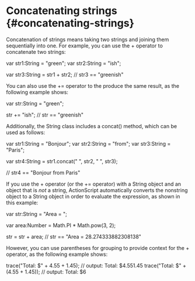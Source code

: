 # Concatenating strings {#concatenating-strings}

Concatenation of strings means taking two strings and joining them sequentially into one. For example, you can use the + operator to concatenate two strings:

var str1:String = &quot;green&quot;; var str2:String = &quot;ish&quot;;

var str3:String = str1 + str2; // str3 == &quot;greenish&quot;

You can also use the += operator to the produce the same result, as the following example shows:

var str:String = &quot;green&quot;;

str += &quot;ish&quot;; // str == &quot;greenish&quot;

Additionally, the String class includes a concat() method, which can be used as follows:

var str1:String = &quot;Bonjour&quot;; var str2:String = &quot;from&quot;; var str3:String = &quot;Paris&quot;;

var str4:String = str1.concat(&quot; &quot;, str2, &quot; &quot;, str3);

// str4 == &quot;Bonjour from Paris&quot;

If you use the + operator (or the += operator) with a String object and an object that is _not_ a string, ActionScript automatically converts the nonstring object to a String object in order to evaluate the expression, as shown in this example:

var str:String = &quot;Area = &quot;;

var area:Number = Math.PI * Math.pow(3, 2);

str = str + area; // str == &quot;Area = 28.274333882308138&quot;

However, you can use parentheses for grouping to provide context for the + operator, as the following example shows:

trace(&quot;Total: $&quot; + 4.55 + 1.45); // output: Total: $4.551.45 trace(&quot;Total: $&quot; + (4.55 + 1.45)); // output: Total: $6